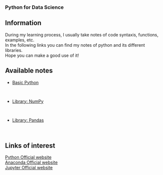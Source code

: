 ### Python for Data Science

## Information
During my learning process, I usually take notes of code syntaxis, functions, examples, etc.
<br>
In the following links you can find my notes of python and its different libraries.
<br>
Hope you can make a good use of it!

## Available notes
* [Basic Python](./projects/python/mainbasic.md)
<br>

* [Library: NumPy](./projects/python/numpy/mainnumpy.md)
<br>

* [Library: Pandas](./projects/python/pandas/mainpandas.md)
<br><br><br>

## Links of interest
[Python Official website](https://www.python.org/)
<br>
[Anaconda Official website](https://www.anaconda.com/)
<br>
[Jupyter Official website](https://jupyter.org/)